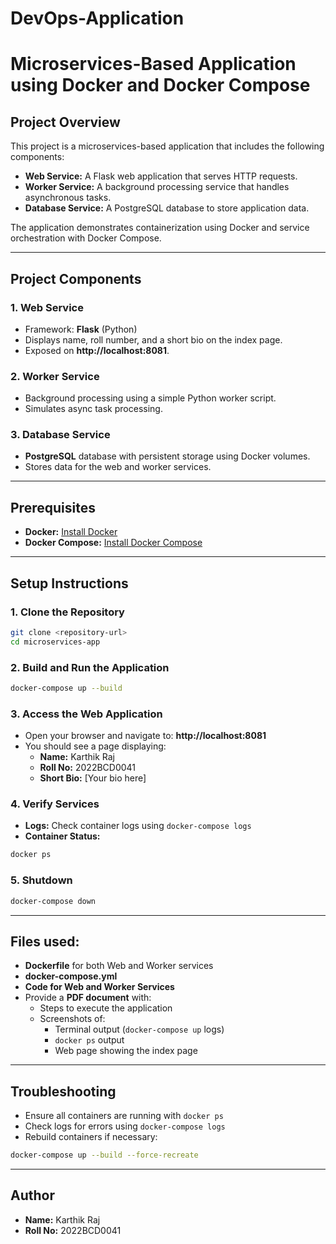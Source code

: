 # DevOps-Application
# Microservices-Based Application using Docker and Docker Compose

## Project Overview
This project is a microservices-based application that includes the following components:
- **Web Service:** A Flask web application that serves HTTP requests.
- **Worker Service:** A background processing service that handles asynchronous tasks.
- **Database Service:** A PostgreSQL database to store application data.

The application demonstrates containerization using Docker and service orchestration with Docker Compose.

---

## Project Components
### 1. Web Service
- Framework: **Flask** (Python)
- Displays name, roll number, and a short bio on the index page.
- Exposed on **http://localhost:8081**.

### 2. Worker Service
- Background processing using a simple Python worker script.
- Simulates async task processing.

### 3. Database Service
- **PostgreSQL** database with persistent storage using Docker volumes.
- Stores data for the web and worker services.

---

## Prerequisites
- **Docker:** [Install Docker](https://docs.docker.com/get-docker/)
- **Docker Compose:** [Install Docker Compose](https://docs.docker.com/compose/install/)

---

## Setup Instructions

### 1. Clone the Repository
```bash
git clone <repository-url>
cd microservices-app
```

### 2. Build and Run the Application
```bash
docker-compose up --build
```

### 3. Access the Web Application
- Open your browser and navigate to: **http://localhost:8081**
- You should see a page displaying:
  - **Name:** Karthik Raj
  - **Roll No:** 2022BCD0041
  - **Short Bio:** [Your bio here]

### 4. Verify Services
- **Logs:** Check container logs using `docker-compose logs`
- **Container Status:**
```bash
docker ps
```

### 5. Shutdown
```bash
docker-compose down
```

---

## Files used:

  - **Dockerfile** for both Web and Worker services
  - **docker-compose.yml**
  - **Code for Web and Worker Services**
- Provide a **PDF document** with:
  - Steps to execute the application
  - Screenshots of:
    - Terminal output (`docker-compose up` logs)
    - `docker ps` output
    - Web page showing the index page

---

## Troubleshooting
- Ensure all containers are running with `docker ps`
- Check logs for errors using `docker-compose logs`
- Rebuild containers if necessary:
```bash
docker-compose up --build --force-recreate
```

---

## Author
- **Name:** Karthik Raj
- **Roll No:** 2022BCD0041
